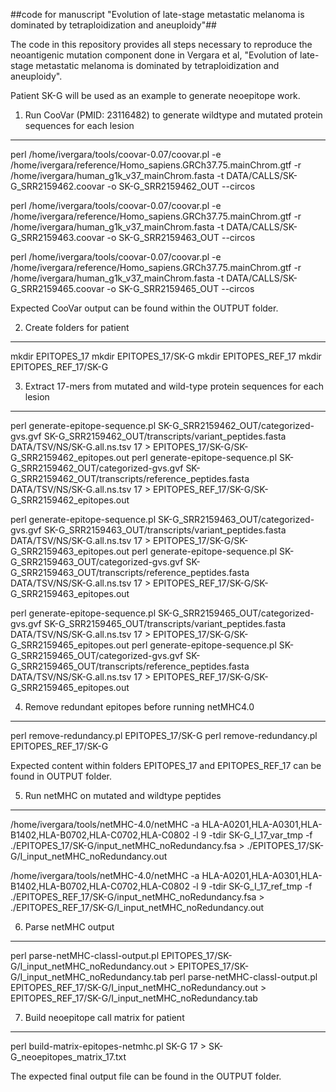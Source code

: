 ##code for manuscript "Evolution of late-stage metastatic melanoma is dominated by tetraploidization and aneuploidy"##

The code in this repository provides all steps necessary to reproduce the neoantigenic mutation component done in Vergara et al, "Evolution of late-stage metastatic melanoma is dominated by tetraploidization and aneuploidy".  

Patient SK-G will be used as an example to generate neoepitope work.

1) Run CooVar (PMID: 23116482) to generate wildtype and mutated protein sequences for each lesion
-------------------------------------------------------------------------------------------------

perl /home/ivergara/tools/coovar-0.07/coovar.pl -e /home/ivergara/reference/Homo_sapiens.GRCh37.75.mainChrom.gtf -r /home/ivergara/human_g1k_v37_mainChrom.fasta -t DATA/CALLS/SK-G_SRR2159462.coovar -o SK-G_SRR2159462_OUT --circos

perl /home/ivergara/tools/coovar-0.07/coovar.pl -e /home/ivergara/reference/Homo_sapiens.GRCh37.75.mainChrom.gtf -r /home/ivergara/human_g1k_v37_mainChrom.fasta -t DATA/CALLS/SK-G_SRR2159463.coovar -o SK-G_SRR2159463_OUT --circos

perl /home/ivergara/tools/coovar-0.07/coovar.pl -e /home/ivergara/reference/Homo_sapiens.GRCh37.75.mainChrom.gtf -r /home/ivergara/human_g1k_v37_mainChrom.fasta -t DATA/CALLS/SK-G_SRR2159465.coovar -o SK-G_SRR2159465_OUT --circos

Expected CooVar output can be found within the OUTPUT folder. 

2) Create folders for patient
-----------------------------

mkdir EPITOPES_17
mkdir EPITOPES_17/SK-G
mkdir EPITOPES_REF_17
mkdir EPITOPES_REF_17/SK-G

3) Extract 17-mers from mutated and wild-type protein sequences for each lesion
-------------------------------------------------------------------------------

 perl generate-epitope-sequence.pl SK-G_SRR2159462_OUT/categorized-gvs.gvf SK-G_SRR2159462_OUT/transcripts/variant_peptides.fasta  DATA/TSV/NS/SK-G.all.ns.tsv 17 > EPITOPES_17/SK-G/SK-G_SRR2159462_epitopes.out
perl generate-epitope-sequence.pl SK-G_SRR2159462_OUT/categorized-gvs.gvf SK-G_SRR2159462_OUT/transcripts/reference_peptides.fasta DATA/TSV/NS/SK-G.all.ns.tsv 17 > EPITOPES_REF_17/SK-G/SK-G_SRR2159462_epitopes.out
 
perl generate-epitope-sequence.pl SK-G_SRR2159463_OUT/categorized-gvs.gvf SK-G_SRR2159463_OUT/transcripts/variant_peptides.fasta  DATA/TSV/NS/SK-G.all.ns.tsv 17 > EPITOPES_17/SK-G/SK-G_SRR2159463_epitopes.out
perl generate-epitope-sequence.pl SK-G_SRR2159463_OUT/categorized-gvs.gvf SK-G_SRR2159463_OUT/transcripts/reference_peptides.fasta DATA/TSV/NS/SK-G.all.ns.tsv 17 > EPITOPES_REF_17/SK-G/SK-G_SRR2159463_epitopes.out
 
perl generate-epitope-sequence.pl SK-G_SRR2159465_OUT/categorized-gvs.gvf SK-G_SRR2159465_OUT/transcripts/variant_peptides.fasta  DATA/TSV/NS/SK-G.all.ns.tsv 17 > EPITOPES_17/SK-G/SK-G_SRR2159465_epitopes.out
perl generate-epitope-sequence.pl SK-G_SRR2159465_OUT/categorized-gvs.gvf SK-G_SRR2159465_OUT/transcripts/reference_peptides.fasta DATA/TSV/NS/SK-G.all.ns.tsv 17 > EPITOPES_REF_17/SK-G/SK-G_SRR2159465_epitopes.out
 
4) Remove redundant epitopes before running netMHC4.0
-----------------------------------------------------

perl remove-redundancy.pl EPITOPES_17/SK-G
perl remove-redundancy.pl EPITOPES_REF_17/SK-G 

Expected content within folders EPITOPES_17 and EPITOPES_REF_17 can be found in OUTPUT folder.


5) Run netMHC on mutated and wildtype peptides
----------------------------------------------

/home/ivergara/tools/netMHC-4.0/netMHC -a HLA-A0201,HLA-A0301,HLA-B1402,HLA-B0702,HLA-C0702,HLA-C0802 -l 9 -tdir SK-G_I_17_var_tmp -f ./EPITOPES_17/SK-G/input_netMHC_noRedundancy.fsa > ./EPITOPES_17/SK-G/I_input_netMHC_noRedundancy.out

/home/ivergara/tools/netMHC-4.0/netMHC -a HLA-A0201,HLA-A0301,HLA-B1402,HLA-B0702,HLA-C0702,HLA-C0802 -l 9 -tdir SK-G_I_17_ref_tmp -f ./EPITOPES_REF_17/SK-G/input_netMHC_noRedundancy.fsa > ./EPITOPES_REF_17/SK-G/I_input_netMHC_noRedundancy.out 

6) Parse netMHC output
----------------------

perl parse-netMHC-classI-output.pl EPITOPES_17/SK-G/I_input_netMHC_noRedundancy.out >  EPITOPES_17/SK-G/I_input_netMHC_noRedundancy.tab
perl parse-netMHC-classI-output.pl EPITOPES_REF_17/SK-G/I_input_netMHC_noRedundancy.out >  EPITOPES_REF_17/SK-G/I_input_netMHC_noRedundancy.tab

7) Build neoepitope call matrix for patient
-------------------------------------------

perl build-matrix-epitopes-netmhc.pl SK-G 17 > SK-G_neoepitopes_matrix_17.txt

The expected final output file can be found in the OUTPUT folder.



